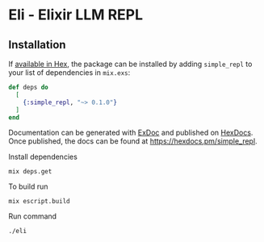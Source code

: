 # Eli - Elixir LLM REPL

## Installation

If [available in Hex](https://hex.pm/docs/publish), the package can be installed
by adding `simple_repl` to your list of dependencies in `mix.exs`:

```elixir
def deps do
  [
    {:simple_repl, "~> 0.1.0"}
  ]
end
```

Documentation can be generated with [ExDoc](https://github.com/elixir-lang/ex_doc)
and published on [HexDocs](https://hexdocs.pm). Once published, the docs can
be found at <https://hexdocs.pm/simple_repl>.

Install dependencies

```
mix deps.get
```

To build run

```
mix escript.build
```

Run command

```
./eli
```
